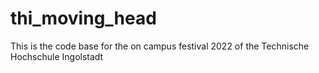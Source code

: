 # thi_moving_head
This is the code base for the on campus festival 2022 of the Technische Hochschule Ingolstadt
